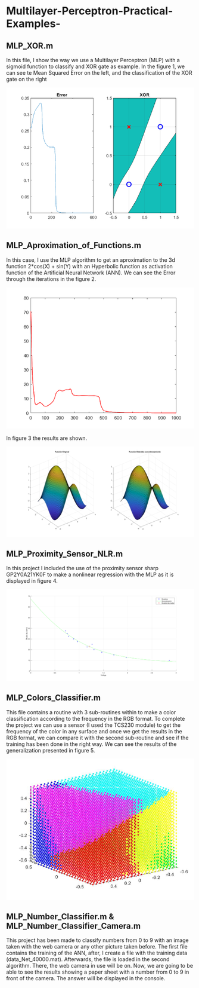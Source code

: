 # Multilayer-Perceptron-Practical-Examples-

## MLP_XOR.m

In this file, I show the way we use a Multilayer Perceptron (MLP) with a sigmoid function to classify and XOR gate as example. In the figure 1, we can see te Mean Squared Error on the left, and the classification of the XOR gate on the right

![_figure 1: Mean Squared Error and XOR gate graphics_](https://github.com/Camiloalejan/Multilayer-Perceptron-Practical-Examples-/blob/main/images/MLP_XOR_results.png)

## MLP_Aproximation_of_Functions.m

In this case, I use the MLP algorithm to get an aproximation to the 3d function 2*cos(X) + sin(Y) with an Hyperbolic function as activation function of the Artificial Neural Network (ANN). We can see the Error through the iterations in the figure 2.

![_figure 2: Mean Squared Error from the MLP through each iteration_](https://github.com/Camiloalejan/Multilayer-Perceptron-Practical-Examples-/blob/main/images/iterations_results.png)

In figure 3 the results are shown.

![_figure 3: The results showing the original function and the results from the MLP training_](https://github.com/Camiloalejan/Multilayer-Perceptron-Practical-Examples-/blob/main/images/MLP_Aproximation_of_Functions_results.png)

## MLP_Proximity_Sensor_NLR.m

In this project I included the use of the proximity sensor sharp GP2Y0A21YK0F to make a nonlinear regression with the MLP as it is displayed in figure 4.

![_figure 4: Nonlinear Regression for a Proximity Sensor Data_](https://github.com/Camiloalejan/Multilayer-Perceptron-Practical-Examples-/blob/main/images/MLP_Proximity_Sensor_NLR_results.png)

## MLP_Colors_Classifier.m

This file contains a routine with 3 sub-routines within to make a color classification according to the frequency in the RGB format. To complete the project we can use a sensor (I used the TCS230 module) to get the frequency of the color in any surface and once we get the results in the RGB format, we can compare it with the second sub-routine and see if the training has been done in the right way.
We can see the results of the generalization presented in figure 5.

![_figure 5: Color classifier generalization_](https://github.com/Camiloalejan/Multilayer-Perceptron-Practical-Examples-/blob/main/images/MLP_Colors_Classifier_generalization.png)

## MLP_Number_Classifier.m & MLP_Number_Classifier_Camera.m

This project has been made to classify numbers from 0 to 9 with an image taken with the web camera or any other picture taken before. The first file contains the training of the ANN, after, I create a file with the training data (data_Net_40000.mat). Afterwards, the file is loaded in the second algorithm. There, the web camera in use will be on. Now, we are going to be able to see the results showing a paper sheet with a number from 0 to 9 in front of the camera. The answer will be displayed in the console.
